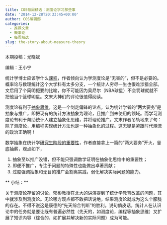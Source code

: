```yaml
---
title: COS每周精选：测度论学习那些事
date: '2014-12-28T20:33:45+00:00'
author: COS编辑部
categories:
  - 推荐文章
  - 概率论
  - 每周精选
slug: the-story-about-measure-theory
---
```


本期投稿：尤晓斌

编辑：王小宁

统计学博士应该学什么<a href="http://andrewgelman.com/2008/01/14/what_to_learn_i/" target="_blank">课程</a>，作者倾向认为学测度论是“无害的”，但不是必要的。概率论与数理统计这个大学科有太多分支，一个统计人穷尽一生也很难涉猎全部。文后用了个简明扼要的比喻，你不可能因为奥尼尔（NBA球星）不会罚球就就不把他当个篮球明星。文末大神们的评论很值得阅读。

测度论有利于<a href="http://simplystatistics.org/2012/08/06/in-which-brian-debates-abstraction-with-t-bone/" target="_blank">抽象思维</a>，这是一个剑走偏锋的论点，认为统计学者的“两大要务”是抽象与推广，即把现有的统计方法抽象为理论，且推广到未使用的领域。而学习测度论有利于帮助统计人建立抽象化思维，并将理论推广。文末作者吊轨地来了句：除了测度论，用编程实现统计方法也是一种抽象化的过程。这无疑是紧跟时代潮流的政治正确啊！

<!--more-->

数学抽象在统计学<a href="http://simplystatistics.org/2012/08/08/on-the-relative-importance-of-mathematical-abstraction/" target="_blank">研究生阶段的重要性</a>，作者直接拿上一篇的“两大要务”开火，釜底抽薪，观点如下，

  1. 抽象至以推广没错，但不能只强调数学证明在抽象化思维中的重要性；
  2. 即便不推广，专注于问题的特殊性也能做出卓著贡献；
  3. 过度强调抽象和无目的推广会割离实践，弱化解决实际问题的能力。

** 小结：**

关于测度论存留的讨论，郁彬教授在北大的讲演提到了统计学教育改革的问题，其中就涉及到测度论。无论哪方观点都不敢把话说绝，结果测度论就成为这么个朦胧的存在。不得不说这是康德的“先天综合判断”的胜利。说句俏皮话，统计人在认识论中的任务就是要让既有普遍必然性（先天的，如测度论，编程等抽象思维）又扩展了知识内容（综合的，如扩展并解决新的实际问题）成为可能。
